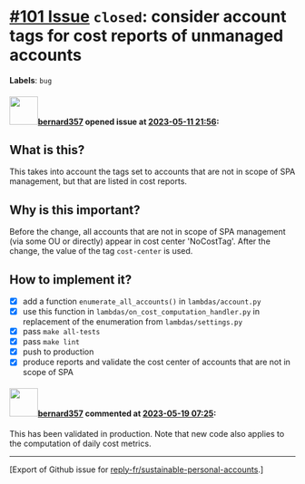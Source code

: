 # [\#101 Issue](https://github.com/reply-fr/sustainable-personal-accounts/issues/101) `closed`: consider account tags for cost reports of unmanaged accounts
**Labels**: `bug`


#### <img src="https://avatars.githubusercontent.com/u/235078?v=4" width="50">[bernard357](https://github.com/bernard357) opened issue at [2023-05-11 21:56](https://github.com/reply-fr/sustainable-personal-accounts/issues/101):

## What is this?
This takes into account the tags set to accounts that are not in scope of SPA management, but that are listed in cost reports.

## Why is this important?
Before the change, all accounts that are not in scope of SPA management (via some OU or directly) appear in cost center 'NoCostTag'. After the change, the value of the tag `cost-center` is used.

## How to implement it?

- [x] add a function `enumerate_all_accounts()` in `lambdas/account.py`
- [x] use this function in `lambdas/on_cost_computation_handler.py` in replacement of the enumeration from `lambdas/settings.py`
- [x] pass `make all-tests`
- [x] pass `make lint`
- [x] push to production
- [x] produce reports and validate the cost center of accounts that are not in scope of SPA

#### <img src="https://avatars.githubusercontent.com/u/235078?v=4" width="50">[bernard357](https://github.com/bernard357) commented at [2023-05-19 07:25](https://github.com/reply-fr/sustainable-personal-accounts/issues/101#issuecomment-1554156894):

This has been validated in production. Note that new code also applies to the computation of daily cost metrics.


-------------------------------------------------------------------------------



[Export of Github issue for [reply-fr/sustainable-personal-accounts](https://github.com/reply-fr/sustainable-personal-accounts).]

